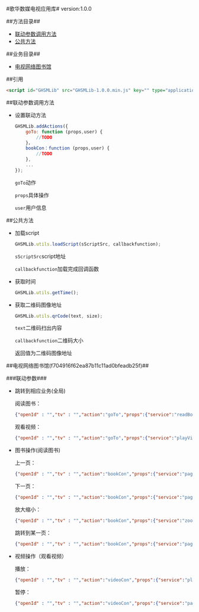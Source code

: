 #歌华数媒电视应用库#
	version:1.0.0

##方法目录##
- [联动参数调用方法](#联动参数调用方法)
- [公共方法](#公共方法)

##业务目录##

- [电视网络图书馆](#电视网络图书馆)

##引用

```html
<script id="GHSMLib" src="GHSMLib-1.0.0.min.js" key="" type="application/javascript"></script>
```

##联动参数调用方法

- 设置联动方法
    ```js
    GHSMLib.addActions({
        goTo: function (props,user) {
            //TODO 
        }，
        bookCon：function (props,user) {
            //TODO
        },
        ...
    });
    ```    
    `goTo`动作
     
    `props`具体操作
    
    `user`用户信息

##公共方法
- 加载script
    ```js
    GHSMLib.utils.loadScript(sScriptSrc, callbackfunction);
    ```
    `sScriptSrc`script地址
     
    `callbackfunction`加载完成回调函数  
    
- 获取时间
    ```js
    GHSMLib.utils.getTime();
    ```
- 获取二维码图像地址
    ```js
    GHSMLib.utils.qrCode(text, size);
    ```    
    `text`二维码扫出内容
        
    `callbackfunction`二维码大小
    
    返回值为二维码图像地址




##电视网络图书馆(f704916f62ea87b11c11ad0bfeadb25f)##

###联动参数###
- 跳转到相应业务(全局)
       
    阅读图书：
    ```json
    {"openId" : "","tv" : "","action":"goTo","props":{"service":"readBook","bookId":"","pageNo":"","zoomRate":"","center":{"x":"","y":""}}}
    ```
    观看视频：
    ```json
    {"openId" : "","tv" : "","action":"goTo","props":{"service":"playVideo","videoId":"","time":""}}
    ```    
- 图书操作(阅读图书)

    上一页：
    ```json
    {"openId" : "","tv" : "","action":"bookCon","props":{"service":"pageUp","bookId":"","pageNo":""}}
    ```
    下一页：
    ```json
    {"openId" : "","tv" : "","action":"bookCon","props":{"service":"pageDown","bookId":"","pageNo":""}}
    ```		
    放大缩小：
    ```json
    {"openId" : "","tv" : "","action":"bookCon","props":{"service":"zoom","bookId":"","pageNo":"","zoomRate":"","center":{"x":"","y":""}}}
    ```		
    跳转到某一页：
	```json
    {"openId" : "","tv" : "","action":"bookCon","props":{"service":"pageTo","bookId":"","pageNo":""}}
    ```	
- 视频操作（观看视频）

    播放：
    ```json
    {"openId" : "","tv" : "","action":"videoCon","props":{"service":"play","videoId":""}}
    ```		
    暂停：
    ```json
    {"openId" : "","tv" : "","action":"videoCon","props":{"service":"pause","videoId":""}}
    ```


